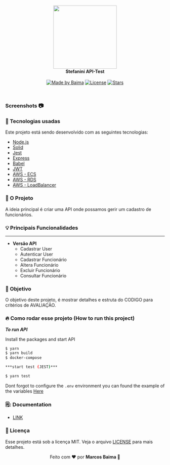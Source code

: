 
<h4 align="center">
<img src="https://bdcnoticias.com.br/images/noticias/3554/14092631_Logo_Stefa.jpg.jpg" width="200px"/><br>
 <b>Stefanini API-Test</b>
</h4>
<p align="center">
   <a href="https://github.com/marcosbaima"><img alt="Made by Baima" src="https://img.shields.io/badge/made%20by-marcos-red"></a>
   <a href="https://github.com/marcosbaima/STEFANINI_TEST/blob/develop/LICENSE"><img alt="License" src="https://img.shields.io/github/license/marcosbaima/eat-tasty?style=flat-square"></a>
   <a href="https://github.com/marcosbaima/STEFANINI_TEST"><img alt="Stars" src="https://img.shields.io/github/stars/marcosbaima/STEFANINI_TEST?style=social">
</p></a> <br>

### Screenshots  📷

### :rocket: Tecnologias usadas
Este projeto está sendo desenvolvido com as seguintes tecnologias:
- [Node.js](https://nodejs.org/en/)
- [Solid](https://en.wikipedia.org/wiki/SOLID)
- [Jest](https://en.wikipedia.org/wiki/Jest_(JavaScript_framework))
- [Express](https://expressjs.com/pt-br/)
- [Babel](https://en.wikipedia.org/wiki/Babel_(transcompiler))
- [JWT](https://jwt.io/)
- [AWS - ECS](https://en.wikipedia.org/wiki/Amazon_Elastic_Compute_Cloud)
- [AWS - RDS](https://en.wikipedia.org/wiki/Amazon_Relational_Database_Service)
- [AWS - LoadBalancer](https://docs.aws.amazon.com/pt_br/autoscaling/ec2/userguide/autoscaling-load-balancer.html)


### :muscle: O Projeto 

A ideia principal é criar uma API onde possamos gerir um cadastro de funcionários. 

### 💡 Principais Funcionalidades 
<hr> 

- <b>Versão API</b>
	- Cadastrar User
	- Autenticar User
	- Cadastrar Funcionário
	- Altera Funcionário
	- Excluir Funcionário
	- Consultar Funcionário

### 🎯 Objetivo
O objetivo deste projeto, é mostrar detalhes e estruta do CODIGO para critérios de AVALIAÇÃO.


### 🔥 Como rodar esse projeto (How to run this project)
***To run API***

Install the packages and start API

```sh
$ yarn
$ yarn build
$ docker-compose

***start test (JEST)***

$ yarn test


```
Dont forgot to configure the ``.env`` environment you can found the example of the variables [Here](api/.env)

### 🗒️: Documentation

- [LINK](https://documenter.getpostman.com/view/5647823/UVXqEYaL#8a71d58c-6873-450d-875b-9d8460e5a6e8)


### :memo: Licença

Esse projeto está sob a licença MIT. Veja o arquivo [LICENSE](LICENSE.md) para mais detalhes.

<p align="center">Feito com ❤️ por <strong>Marcos Baima 👋</p>
